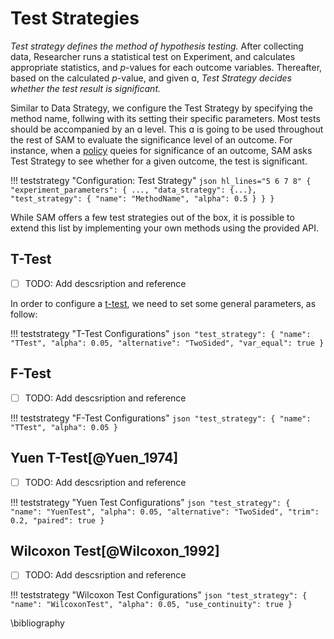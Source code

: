 # Test Strategies

*Test strategy defines the method of hypothesis testing.* After collecting data, Researcher runs a statistical test on Experiment, and calculates appropriate statistics, and *p*-values for each outcome variables. Thereafter, based on the calculated *p*-value, and given ɑ, *Test Strategy decides whether the test result is significant.*

Similar to Data Strategy, we configure the Test Strategy by specifying the method name, follwing with its setting their specific parameters. Most tests should be accompanied by an ɑ level. This ɑ is going to be used throughout the rest of SAM to evaluate the significance level of an outcome. For instance, when a [policy](/decision-strategies.md#policy) queies for significance of an outcome, SAM asks Test Strategy to see whether for a given outcome, the test is significant.

!!! teststrategy "Configuration: Test Strategy"
	```json hl_lines="5 6 7 8"
	{
		"experiment_parameters": {
			...,
			"data_strategy": {...},
			"test_strategy": {
		    	"name": "MethodName",
		    	"alpha": 0.5
			}
		}
	}
	```

While SAM offers a few test strategies out of the box, it is possible to extend this list by implementing your own methods using the provided API.

## T-Test

- [ ] TODO: Add descsription and reference

In order to configure a [t-test](https://en.wikipedia.org/wiki/Student%27s_t-test), we need to set some general parameters, as follow:

!!! teststrategy "T-Test Configurations"
	```json
	"test_strategy": {
	    "name": "TTest",
	    "alpha": 0.05,
	    "alternative": "TwoSided",
	    "var_equal": true
	}
	```

## F-Test

- [ ] TODO: Add descsription and reference

!!! teststrategy "F-Test Configurations"
	```json
	"test_strategy": {
	    "name": "TTest",
	    "alpha": 0.05
	}
	```

## Yuen T-Test[@Yuen_1974]

- [ ] TODO: Add descsription and reference

!!! teststrategy "Yuen Test Configurations"
	```json
	"test_strategy": {
	    "name": "YuenTest",
	    "alpha": 0.05,
	    "alternative": "TwoSided",
	    "trim": 0.2,
	    "paired": true
	}
	```

## Wilcoxon Test[@Wilcoxon_1992]

- [ ] TODO: Add descsription and reference

!!! teststrategy "Wilcoxon Test Configurations"
	```json
	"test_strategy": {
	    "name": "WilcoxonTest",
	    "alpha": 0.05,
	    "use_continuity": true
	}
	```

\bibliography
